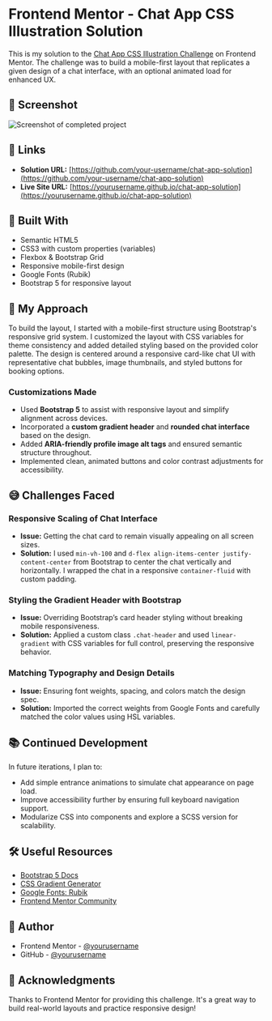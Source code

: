 # Frontend Mentor - Chat App CSS Illustration Solution

This is my solution to the [Chat App CSS Illustration Challenge](https://www.frontendmentor.io/challenges/chat-app-css-illustration-O5auMkFqY) on Frontend Mentor. The challenge was to build a mobile-first layout that replicates a given design of a chat interface, with an optional animated load for enhanced UX.

## 📸 Screenshot

![Screenshot of completed project](./chat-app.jpg)

## 🔗 Links

- **Solution URL:** [https://github.com/your-username/chat-app-solution](https://github.com/your-username/chat-app-solution)
- **Live Site URL:** [https://yourusername.github.io/chat-app-solution](https://yourusername.github.io/chat-app-solution)

## 🔧 Built With

- Semantic HTML5
- CSS3 with custom properties (variables)
- Flexbox & Bootstrap Grid
- Responsive mobile-first design
- Google Fonts (Rubik)
- Bootstrap 5 for responsive layout

## 🚀 My Approach

To build the layout, I started with a mobile-first structure using Bootstrap's responsive grid system. I customized the layout with CSS variables for theme consistency and added detailed styling based on the provided color palette. The design is centered around a responsive card-like chat UI with representative chat bubbles, image thumbnails, and styled buttons for booking options.

### Customizations Made

- Used **Bootstrap 5** to assist with responsive layout and simplify alignment across devices.
- Incorporated a **custom gradient header** and **rounded chat interface** based on the design.
- Added **ARIA-friendly profile image alt tags** and ensured semantic structure throughout.
- Implemented clean, animated buttons and color contrast adjustments for accessibility.

## 😅 Challenges Faced

### Responsive Scaling of Chat Interface

- **Issue:** Getting the chat card to remain visually appealing on all screen sizes.
- **Solution:** I used `min-vh-100` and `d-flex align-items-center justify-content-center` from Bootstrap to center the chat vertically and horizontally. I wrapped the chat in a responsive `container-fluid` with custom padding.

### Styling the Gradient Header with Bootstrap

- **Issue:** Overriding Bootstrap’s card header styling without breaking mobile responsiveness.
- **Solution:** Applied a custom class `.chat-header` and used `linear-gradient` with CSS variables for full control, preserving the responsive behavior.

### Matching Typography and Design Details

- **Issue:** Ensuring font weights, spacing, and colors match the design spec.
- **Solution:** Imported the correct weights from Google Fonts and carefully matched the color values using HSL variables.

## 📚 Continued Development

In future iterations, I plan to:

- Add simple entrance animations to simulate chat appearance on page load.
- Improve accessibility further by ensuring full keyboard navigation support.
- Modularize CSS into components and explore a SCSS version for scalability.

## 🛠 Useful Resources

- [Bootstrap 5 Docs](https://getbootstrap.com/docs/5.3/getting-started/introduction/)
- [CSS Gradient Generator](https://cssgradient.io/)
- [Google Fonts: Rubik](https://fonts.google.com/specimen/Rubik)
- [Frontend Mentor Community](https://www.frontendmentor.io/community)

## 👤 Author

- Frontend Mentor - [@yourusername](https://www.frontendmentor.io/profile/yourusername)
- GitHub - [@yourusername](https://github.com/yourusername)

## 🙌 Acknowledgments

Thanks to Frontend Mentor for providing this challenge. It's a great way to build real-world layouts and practice responsive design!

